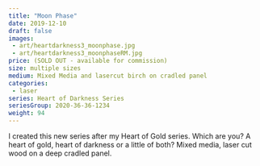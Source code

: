 ```yaml
---
title: "Moon Phase"
date: 2019-12-10
draft: false
images:
 - art/heartdarkness3_moonphase.jpg
 - art/heartdarkness3_moonphaseRM.jpg
price: (SOLD OUT - available for commission)
size: multiple sizes 
medium: Mixed Media and lasercut birch on cradled panel
categories:
 - laser
series: Heart of Darkness Series
seriesGroup: 2020-36-36-1234
weight: 94
---
```


I created this new series after my Heart of Gold series. Which are you? A heart of gold, heart of darkness or a little of both?  Mixed media, laser cut wood on a deep cradled panel.